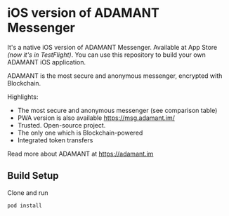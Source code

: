 # iOS version of ADAMANT Messenger

It's a native iOS version of ADAMANT Messenger. Available at App Store *(now it's in TestFlight)*. You can use this repository to build your own ADAMANT iOS application.

ADAMANT is the most secure and anonymous messenger, encrypted with Blockchain.

Highlights:

- The most secure and anonymous messenger (see comparison table)
- PWA version is also available https://msg.adamant.im/
- Trusted. Open-source project.
- The only one which is Blockchain-powered
- Integrated token transfers

Read more about ADAMANT at https://adamant.im

## Build Setup

Clone and run
``` bash
pod install
```
